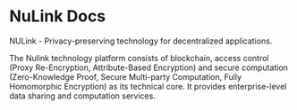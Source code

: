 # NuLink Docs

NULink - Privacy-preserving technology for decentralized applications.

The Nulink technology platform consists of blockchain, access control (Proxy Re-Encryption, Attribute-Based Encryption) and secure computation (Zero-Knowledge Proof, Secure Multi-party Computation, Fully Homomorphic Encryption) as its technical core. It provides enterprise-level data sharing and computation services.
